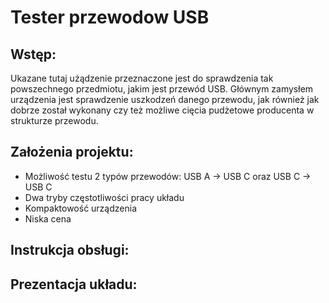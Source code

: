 # Tester przewodow USB
## Wstęp:
Ukazane tutaj użądzenie przeznaczone jest do sprawdzenia tak powszechnego przedmiotu, jakim jest przewód USB. Głównym zamysłem urządzenia jest sprawdzenie uszkodzeń danego przewodu, jak również jak dobrze został wykonany czy też możliwe cięcia pudżetowe producenta w strukturze przewodu.

## Założenia projektu:
* Możliwość testu 2 typów przewodów: USB A -> USB C oraz USB C -> USB C
* Dwa tryby częstotliwości pracy układu
* Kompaktowość urządzenia
* Niska cena

## Instrukcja obsługi:

## Prezentacja układu:
